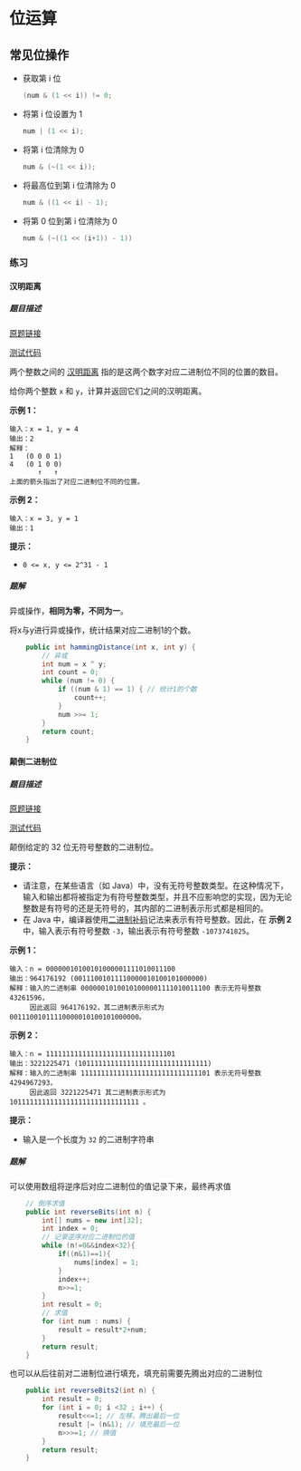 # 位运算

## 常见位操作

* 获取第 i 位
  ```java 
  (num & (1 << i)) != 0;
  ```

* 将第 i 位设置为 1
  ```java
  num | (1 << i);
  ```

* 将第 i 位清除为 0
  ```java
  num & (~(1 << i));
  ```

* 将最高位到第 i 位清除为 0
  ```java 
  num & ((1 << i) - 1);
  ```

* 将第 0 位到第 i 位清除为 0

  ```java
  num & (~((1 << (i+1)) - 1))
  ```

### 练习

#### 汉明距离

##### 题目描述

[原题链接](https://leetcode.cn/problems/hamming-distance/description/)

[测试代码](https://github.com/dar02kon/LeetCode/blob/master/src/com/dar/leetcode/algorithm_training/bit_operation/HammingDistance.java)

两个整数之间的 [汉明距离](https://baike.baidu.com/item/汉明距离) 指的是这两个数字对应二进制位不同的位置的数目。

给你两个整数 `x` 和 `y`，计算并返回它们之间的汉明距离。

 

**示例 1：**

```
输入：x = 1, y = 4
输出：2
解释：
1   (0 0 0 1)
4   (0 1 0 0)
       ↑   ↑
上面的箭头指出了对应二进制位不同的位置。
```

**示例 2：**

```
输入：x = 3, y = 1
输出：1
```

 

**提示：**

- `0 <= x, y <= 2^31 - 1`

##### 题解

异或操作，**相同为零，不同为一**。

将x与y进行异或操作，统计结果对应二进制1的个数。

```java
    public int hammingDistance(int x, int y) {
        // 异或
        int num = x ^ y;
        int count = 0;
        while (num != 0) {
            if ((num & 1) == 1) { // 统计1的个数
                count++;
            }
            num >>= 1;
        }
        return count;
    }
```

#### 颠倒二进制位

##### 题目描述

[原题链接](https://leetcode.cn/problems/reverse-bits/description/)

[测试代码](https://github.com/dar02kon/LeetCode/blob/master/src/com/dar/leetcode/algorithm_training/bit_operation/ReverseBits.java)

颠倒给定的 32 位无符号整数的二进制位。

**提示：**

- 请注意，在某些语言（如 Java）中，没有无符号整数类型。在这种情况下，输入和输出都将被指定为有符号整数类型，并且不应影响您的实现，因为无论整数是有符号的还是无符号的，其内部的二进制表示形式都是相同的。
- 在 Java 中，编译器使用[二进制补码](https://baike.baidu.com/item/二进制补码/5295284)记法来表示有符号整数。因此，在 **示例 2** 中，输入表示有符号整数 `-3`，输出表示有符号整数 `-1073741825`。

 

**示例 1：**

```
输入：n = 00000010100101000001111010011100
输出：964176192 (00111001011110000010100101000000)
解释：输入的二进制串 00000010100101000001111010011100 表示无符号整数 43261596，
     因此返回 964176192，其二进制表示形式为 00111001011110000010100101000000。
```

**示例 2：**

```
输入：n = 11111111111111111111111111111101
输出：3221225471 (10111111111111111111111111111111)
解释：输入的二进制串 11111111111111111111111111111101 表示无符号整数 4294967293，
     因此返回 3221225471 其二进制表示形式为 10111111111111111111111111111111 。
```

 

**提示：**

- 输入是一个长度为 `32` 的二进制字符串

##### 题解

可以使用数组将逆序后对应二进制位的值记录下来，最终再求值

```java
    // 倒序求值
    public int reverseBits(int n) {
        int[] nums = new int[32];
        int index = 0;
        // 记录逆序对应二进制位的值
        while (n!=0&&index<32){
            if((n&1)==1){
                nums[index] = 1;
            }
            index++;
            n>>=1;
        }
        int result = 0;
        // 求值
        for (int num : nums) {
            result = result*2+num;
        }
        return result;
    }
```

也可以从后往前对二进制位进行填充，填充前需要先腾出对应的二进制位

```java
    public int reverseBits2(int n) {
        int result = 0;
        for (int i = 0; i <32 ; i++) {
            result<<=1; // 左移，腾出最后一位
            result |= (n&1); // 填充最后一位
            n>>>=1; // 换值
        }
        return result;
    }
```

